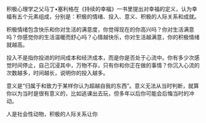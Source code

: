 
积极心理学之父马丁•塞利格在《持续的幸福》一书里提出对幸福的定义，认为幸福有五个元素组成，分别是：积极的情绪、投入、意义、积极的人际关系和成就。

积极情绪包含快乐和你对生活的满意度，你觉得现在的你高兴吗？你对生活满意吗？你感觉你的生活温暖而舒心吗？心情越快乐，你对生活越满意，你的积极情绪就越高。

投入不是指你投进的时间成本和经济成本，而是你是否处于心流中。你有多少次感觉时间停止，自己沉浸其中，万物不存，只有你和你正在做的事情？你沉入心流的次数越多，时间越长，说明你的投入越多。

意义是“归属于和致力于某样你认为超越自我的东西”。意义无法从当时判断，就算你以为当时是很有意义的，比如逃课出去玩，但多年以后你可能会后悔当时的冲动。

人是社会性动物，积极的人际关系让你




















<!--stackedit_data:
eyJoaXN0b3J5IjpbLTY5NzI0ODg1LC0xNzk3MzQyNDQyXX0=
-->